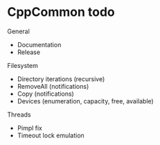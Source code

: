 # CppCommon todo

General
  * Documentation
  * Release

Filesystem
  * Directory iterations (recursive)
  * RemoveAll (notifications)
  * Copy (notifications)
  * Devices (enumeration, capacity, free, available)

Threads
  * Pimpl fix
  * Timeout lock emulation

